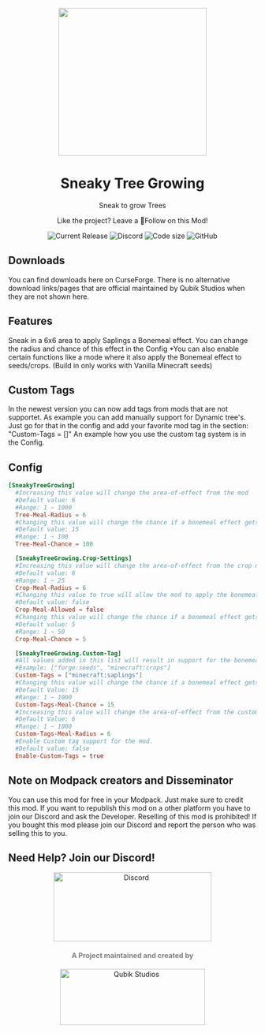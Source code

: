 <p align="center">
    <img width="300px" src="https://qubik-studios.net/wp-content/uploads/2021/08/Sneaky-Tree-Growing-logo.png">
</p>

<h1 align="center">Sneaky Tree Growing</h1>
<p align="center">Sneak to grow Trees</p>
<p align="center">Like the project? Leave a 💖Follow on this Mod!</p>

<p align="center">
    <img src="https://img.shields.io/github/v/release/Qubik-Studios/Sneaky-Tree-Growing?include_prereleases&style=flat-square" alt="Current Release">
    <img src="https://img.shields.io/discord/759767022916599808?label=Discord&style=flat-square" alt="Discord">
    <img src="https://img.shields.io/github/languages/code-size/Qubik-Studios/Sneaky-Tree-Growing?style=flat-square" alt="Code size">
    <img alt="GitHub" src="https://img.shields.io/github/license/Qubik-Studios/Sneaky-Tree-Growing?style=flat-square">
</p>

## Downloads
You can find downloads here on CurseForge.
There is no alternative download links/pages that are official maintained by Qubik Studios when they are not shown here.

## Features
Sneak in a 6x6 area to apply Saplings a Bonemeal effect.
You can change the radius and chance of this effect in the Config
*You can also enable certain functions like a mode where it also apply the Bonemeal effect to seeds/crops. (Build in only works with Vanilla Minecraft seeds)

## Custom Tags
In the newest version you can now add tags from mods that are not supportet. As example you can add manually support for Dynamic tree's.
Just go for that in the config and add your favorite mod tag in the section: "Custom-Tags = []"
An example how you use the custom tag system is in the Config.

## Config
```toml
[SneakyTreeGrowing]
  #Increasing this value will change the area-of-effect from the mod
  #Default value: 6
  #Range: 1 ~ 1000
  Tree-Meal-Radius = 6
  #Changing this value will change the chance if a bonemeal effect gets applied or not
  #Default value: 15
  #Range: 1 ~ 100
  Tree-Meal-Chance = 100

  [SneakyTreeGrowing.Crop-Settings]
  #Increasing this value will change the area-of-effect from the crop meal effect
  #Default value: 6
  #Range: 1 ~ 25
  Crop-Meal-Radius = 6
  #Changing this value to true will allow the mod to apply the bonemeal effect to crops like wheat and potato. Only works on Vannila plants
  #Default value: false
  Crop-Meal-Allowed = false
  #Changing this value will change the chance if a bonemeal effect gets applied to crops or not
  #Default value: 5
  #Range: 1 ~ 50
  Crop-Meal-Chance = 5

  [SneakyTreeGrowing.Custom-Tag]
  #All values added in this list will result in support for the bonemeal effect. 
  #Example: ["forge:seeds", "minecraft:crops"]
  Custom-Tags = ["minecraft:saplings"]
  #Changing this value will change the chance if a bonemeal effect gets applied to custom tags or not
  #Default Value: 15
  #Range: 1 ~ 1000
  Custom-Tags-Meal-Chance = 15
  #Increasing this value will change the area-of-effect from the custom-tag meal effect
  #Default Value: 6
  #Range: 1 ~ 1000
  Custom-Tags-Meal-Radius = 6
  #Enable Custom tag support for the mod.
  #Default value: false
  Enable-Custom-Tags = true
```

## Note on Modpack creators and Disseminator
You can use this mod for free in your Modpack. Just make sure to credit this mod.
If you want to republish this mod on a other platform you have to join our Discord and ask the Developer.
Reselling of this mod is prohibited! If you bought this mod please join our Discord and report the person who was selling this to you.

## Need Help? Join our Discord!
<div align="center">
    <a href="http://discord.qubik-studios.net" target="_blank" rel="noopener noreferrer"><img src="https://discordapp.com/api/guilds/759767022916599808/embed.png?style=banner3" alt="Discord" width="320" height="140" /></a>
    <br>
    <h4><strong><span style="color: #808080;">A Project maintained and created by</span></strong></h4>
    <a href="https://Qubik-Studios.net" target="_blank"><img src="https://qubik-studios.net/wp-content/uploads/2021/10/QUBIK-STUDIOS-BANNER-DARKMODE.png" alt="Qubik Studios" width="294" height="114" /></a>
</div>
